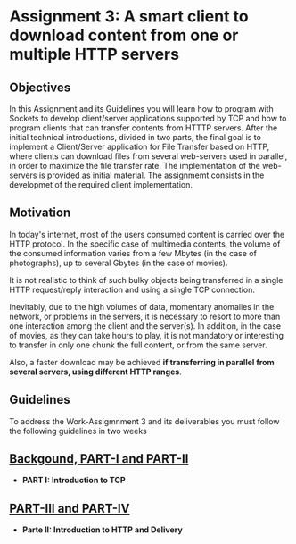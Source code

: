 # Assignment 3: A smart client to download content from one or multiple HTTP servers

## Objectives

In this Assignment and its Guidelines you will learn how to program with Sockets to develop client/server applications supported by TCP and how to program clients that can transfer contents from HTTTP servers. After the initial technical introductions, divided in two parts, the final goal is to implement a Client/Server application for File Transfer based on HTTP, where clients can download files from several web-servers used in parallel, in order to maximize the file transfer rate. 
The implementation of the web-servers is provided as initial material. The assignmemt consists in the developmet of the required client implementation.

## Motivation

In today's internet, most of the users consumed content is carried over the HTTP protocol. In the specific case of multimedia contents, the volume of the consumed information varies from a few Mbytes (in the case of photographs), up to several Gbytes (in the case of movies).

It is not realistic to think of such bulky objects being transferred in a single HTTP request/reply interaction and using a single TCP connection. 

Inevitably, due to the high volumes of data, momentary anomalies in the network, or problems in the servers, it is necessary to resort to more than one interaction among the client and the server(s). In addition, in the case of movies, as they can take hours to play, it is not mandatory or interesting to transfer in only one chunk the full content, or from the same server. 

Also, a faster download may be achieved **if transferring in parallel from several servers, using different HTTP ranges**.

## Guidelines

To address the Work-Assigmnment 3 and its deliverables you must follow the following guidelines in two weeks

## [Backgound, PART-I and PART-II](./PART-1-2.md)
* **PART I: Introduction to TCP**

## [PART-III and PART-IV](./PART-3-4.md)
* **Parte II: Introduction to HTTP and Delivery**

